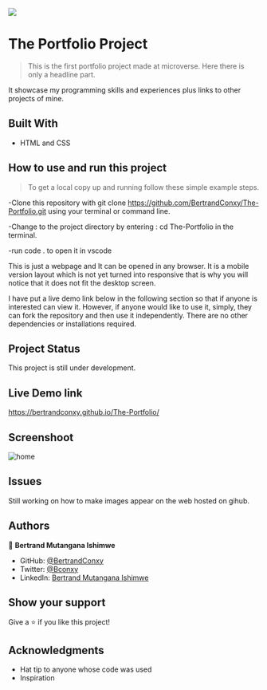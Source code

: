 ![](https://img.shields.io/badge/Microverse-blueviolet)

# The Portfolio Project

>This is the first portfolio project made at microverse.
>Here there is only a headline part.

It showcase my programming skills and experiences plus links to other projects of mine.

## Built With

- HTML and CSS 

## How to use and run this project

>To get a local copy up and running follow these simple example steps.

-Clone this repository with
git clone https://github.com/BertrandConxy/The-Portfolio.git using your terminal or command line.

-Change to the project directory by entering :
cd The-Portfolio in the terminal.

-run code . to open it in vscode

This is just a webpage and It can be opened in any browser.
It is a mobile version layout which is not yet turned into responsive that is why you will notice that it does not fit the desktop screen.

I have put a live demo link below in the following section so that
if anyone is interested can view it. However, if anyone would like to use it, simply, they can fork the repository and then use it independently.
There are no other dependencies or installations required.

## Project Status
This project is still under development.
## Live Demo link
 https://bertrandconxy.github.io/The-Portfolio/

## Screenshoot


![home](https://user-images.githubusercontent.com/90222110/143865232-58e8eed4-aefb-4cac-a77c-5132257f42e4.jpg)

## Issues

Still working on how to make images appear on the web hosted on gihub.

## Authors

👤 **Bertrand Mutangana Ishimwe**

- GitHub: [@BertrandConxy](https://github.com/BertrandConxy)
- Twitter: [@Bconxy](https://twitter.com/Bconxy)
- LinkedIn: [Bertrand Mutangana Ishimwe](https://www.linkedin.com/in/bertrand-mutangana-024905220/)


## Show your support

Give a ⭐️ if you like this project!

## Acknowledgments

- Hat tip to anyone whose code was used
- Inspiration

